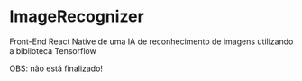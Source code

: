 # ImageRecognizer

Front-End React Native de uma IA de reconhecimento de imagens utilizando a biblioteca Tensorflow

OBS: não está finalizado!

